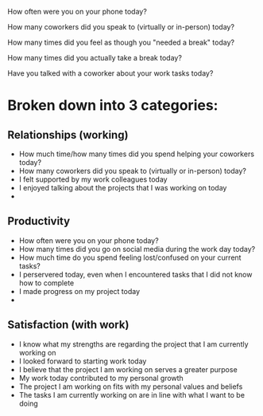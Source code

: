 How often were you on your phone today?

How many coworkers did you speak to (virtually or in-person) today?

How many times did you feel as though you "needed a break" today?

How many times did you actually take a break today?

Have you talked with a coworker about your work tasks today?

# Broken down into 3 categories:

## Relationships (working)

- How much time/how many times did you spend helping your coworkers today?
- How many coworkers did you speak to (virtually or in-person) today?
- I felt supported by my work colleagues today
- I enjoyed talking about the projects that I was working on today
- 



## Productivity 

- How often were you on your phone today?
- How many times did you go on social media during the work day today?
- How much time do you spend feeling lost/confused on your current tasks?
- I perservered today, even when I encountered tasks that I did not know how to complete
- I made progress on my project today
- 

## Satisfaction (with work)

- I know what my strengths are regarding the project that I am currently working on
- I looked forward to starting work today
- I believe that the project I am working on serves a greater purpose
- My work today contributed to my personal growth 
- The project I am working on fits with my personal values and beliefs
- The tasks I am currently working on are in line with what I want to be doing

